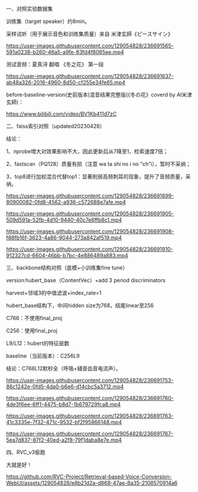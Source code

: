 一、对照实验数据集

训练集（target speaker）约8min。

采样试听（用于展示音色和训练集质量）来自  米津玄師《ピースサイン》

https://user-images.githubusercontent.com/129054828/236691565-591a0238-b260-46a5-a9fe-83fd4f8065ee.mp4

测试音频：夏真浔 翻唱 《冬之花》 第一段

https://user-images.githubusercontent.com/129054828/236691637-ab48a326-2016-4960-8d50-cf255e34fe65.mp4

before-baseline-version(史前版本)混音结果完整版(《冬の花》coverd by AI米津玄師)：

https://www.bilibili.com/video/BV1Kb411d7zC



二、faiss索引对照（updated20230428）

结论：

1、nprobe增大对效果影响不大，因此更新后从7降至1，检索速度7倍；

2、fastscan（PQ128）质量有损（注意  wa ta shi no i no "ch"i），暂时不采纳；

3、top8进行加权混合代替top1：显著削弱高频刺耳的现象，提升了音频质量，采纳。


https://user-images.githubusercontent.com/129054828/236691899-80900082-0fd8-4562-a936-c572688e7afe.mp4


https://user-images.githubusercontent.com/129054828/236691905-509d591a-52fb-4d10-9440-40c7e6ffb8c1.mp4


https://user-images.githubusercontent.com/129054828/236691908-f88fb16f-3623-4a86-9044-273a842af519.mp4


https://user-images.githubusercontent.com/129054828/236691910-912327cd-6604-46bb-b7bc-4e886489a883.mp4



三、backbone结构对照（底模+小训练集fine tune）

version:hubert_base（ContentVec）+add 3 period discriminators

harvest+邻域3的中值滤波+index_rate=1

hubert_base结构下，中间hidden size为768，结尾linear至256

C768：不使用final_proj

C256：使用final_proj

L9/L12：hubert的特征层数

baseline（当前版本）：C256L9

结论：C768L12默秒全（呼吸+辅音齿音电流声）。

https://user-images.githubusercontent.com/129054828/236691753-86c1242e-0fd5-4da0-b6e6-d14cbc5a3712.mp4


https://user-images.githubusercontent.com/129054828/236691760-4de3f6ee-6ff1-4475-b8d7-1b679729fca8.mp4


https://user-images.githubusercontent.com/129054828/236691763-41c3335e-7f32-471c-9532-bf2f95866148.mp4


https://user-images.githubusercontent.com/129054828/236691767-5ea7d837-87f2-40ed-a2f8-79f1daba8e7e.mp4


四、RVC_v3偷跑

大就是好！

https://github.com/RVC-Project/Retrieval-based-Voice-Conversion-WebUI/assets/129054828/e8b21d2a-d868-47ae-8a35-2108570914a6


